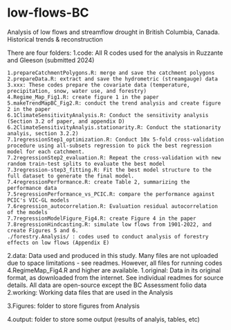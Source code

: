 # low-flows-BC
Analysis of low flows and streamflow drought in British Columbia, Canada. Historical trends &amp; reconstruction 


There are four folders:
1.code: All R codes used for the analysis in Ruzzante and Gleeson (submitted 2024)

	1.prepareCatchmentPolygons.R: merge and save the catchment polygons
	2.prepareData.R: extract and save the hydrometric (streamgauge) data
	3.xxx: These codes prepare the covariate data (temperature, precipitation, snow, water use, and forestry)
	4.Regime_Map_Fig1.R: create figure 1 in the paper
	5.makeTrendMapBC_Fig2.R: conduct the trend analysis and create figure 2 in the paper
	6.1ClimateSensitivityAnalysis.R: Conduct the sensitivity analysis (Section 3.2 of paper, and appendix D)
	6.2ClimateSensitivityAnalyis.stationarity.R: Conduct the stationarity analyis, section 3.2.2)
	7.1regressionStep1_optimization.R: Conduct 10x 5-fold cross-validation procedure using all-subsets regression to pick the best regression model for each catchment.
	7.2regressionStep2_evaluation.R: Repeat the cross-validation with new random train-test splits to evaluate the best model
	7.3regression-step3_fitting.R: Fit the best model structure to the full dataset to generate the final model.
	7.4regressionPerformance.R: create Table 2, summarizing the performance data
	7.5regressionPerformance_vs_PCIC.R: compare the performance against PCIC's VIC-GL models
	7.6regression_autocorrelation.R: Evaluation residual autocorrelation of the models
	7.7regressionModelFigure_Fig4.R: create Figure 4 in the paper
	7.8regressionHindcasting.R: simulate low flows from 1901-2022, and create Figures 5 and 6.
	./forestry.Analysis/ : codes used to conduct analysis of forestry effects on low flows (Appendix E)
	
2.data: Data used and produced in this study. Many files are not uploaded due to space limitations - see readmes. However, all files for running codes 4.RegimeMap_Fig4.R and higher are available.
	1.original: Data in its original format, as downloaded from the  internet. See individual readmes for source details. All data are open-source except the BC Assessment folio data
	2.working: Working data files that are used in the Analysis
	
3.Figures: folder to store figures from Analysis


4.output: folder to store some output (results of analyis, tables, etc)

